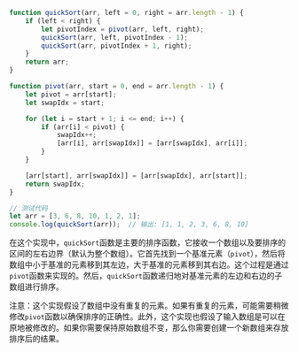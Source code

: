 ```javascript
function quickSort(arr, left = 0, right = arr.length - 1) {
    if (left < right) {
        let pivotIndex = pivot(arr, left, right);
        quickSort(arr, left, pivotIndex - 1);
        quickSort(arr, pivotIndex + 1, right);
    }
    return arr;
}

function pivot(arr, start = 0, end = arr.length - 1) {
    let pivot = arr[start];
    let swapIdx = start;

    for (let i = start + 1; i <= end; i++) {
        if (arr[i] < pivot) {
            swapIdx++;
            [arr[i], arr[swapIdx]] = [arr[swapIdx], arr[i]];
        }
    }

    [arr[start], arr[swapIdx]] = [arr[swapIdx], arr[start]];
    return swapIdx;
}

// 测试代码
let arr = [3, 6, 8, 10, 1, 2, 1];
console.log(quickSort(arr));  // 输出: [1, 1, 2, 3, 6, 8, 10]
```
在这个实现中，`quickSort`函数是主要的排序函数，它接收一个数组以及要排序的区间的左右边界（默认为整个数组）。它首先找到一个基准元素（`pivot`），然后将数组中小于基准的元素移到其左边，大于基准的元素移到其右边。这个过程是通过`pivot`函数来实现的。然后，`quickSort`函数递归地对基准元素的左边和右边的子数组进行排序。

注意：这个实现假设了数组中没有重复的元素。如果有重复的元素，可能需要稍微修改`pivot`函数以确保排序的正确性。此外，这个实现也假设了输入数组是可以在原地被修改的。如果你需要保持原始数组不变，那么你需要创建一个新数组来存放排序后的结果。